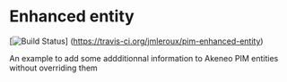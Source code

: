 # Enhanced entity

[![Build Status](https://travis-ci.org/jmleroux/pim-enhanced-entity.svg?branch=master)]
(https://travis-ci.org/jmleroux/pim-enhanced-entity)

An example to add some addditionnal information to Akeneo PIM entities without overriding them
